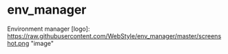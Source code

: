 # env_manager
Environment manager
[logo]: https://raw.githubusercontent.com/WebStyle/env_manager/master/screenshot.png "image"
